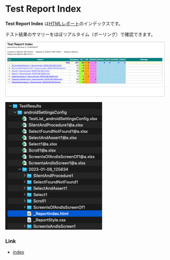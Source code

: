 # Test Report Index

**Test Report Index** は[HTMLレポート](../creating_testclass/test_result_files_ja.md)のインデックスです。

テスト結果のサマリーをほぼリアルタイム（ポーリング）で確認できます。

![Test Report Index](../_images/test_report_index.png)

![Test Report Index file](../_images/report_index_file.png)

### Link

- [index](../../index_ja.md)

